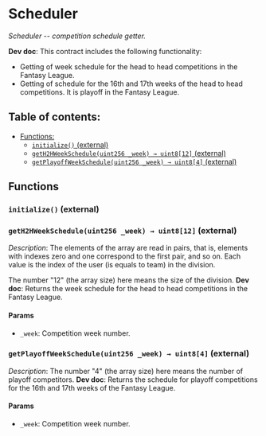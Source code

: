 # Scheduler
*Scheduler -- competition schedule getter.*

**Dev doc**: This contract includes the following functionality:
 - Getting of week schedule for the head to head competitions in the Fantasy League.
 - Getting of schedule for the 16th and 17th weeks of the head to head competitions. It is playoff in the Fantasy
   League.

## Table of contents:
- [Functions:](#functions)
  - [`initialize()` (external) ](#scheduler-initialize--)
  - [`getH2HWeekSchedule(uint256 _week) → uint8[12]` (external) ](#scheduler-geth2hweekschedule-uint256-)
  - [`getPlayoffWeekSchedule(uint256 _week) → uint8[4]` (external) ](#scheduler-getplayoffweekschedule-uint256-)


## Functions <a name="functions"></a>

### `initialize()` (external) <a name="scheduler-initialize--"></a>


### `getH2HWeekSchedule(uint256 _week) → uint8[12]` (external) <a name="scheduler-geth2hweekschedule-uint256-"></a>

*Description*: The elements of the array are read in pairs, that is, elements with indexes zero and one correspond to the
first pair, and so on. Each value is the index of the user (is equals to team) in the division.

The number "12" (the array size) here means the size of the division.
**Dev doc**: Returns the week schedule for the head to head competitions in the Fantasy League.



#### Params
 - `_week`: Competition week number.


### `getPlayoffWeekSchedule(uint256 _week) → uint8[4]` (external) <a name="scheduler-getplayoffweekschedule-uint256-"></a>

*Description*: The number "4" (the array size) here means the number of playoff competitors.
**Dev doc**: Returns the schedule for playoff competitions for the 16th and 17th weeks of the Fantasy League.



#### Params
 - `_week`: Competition week number.

